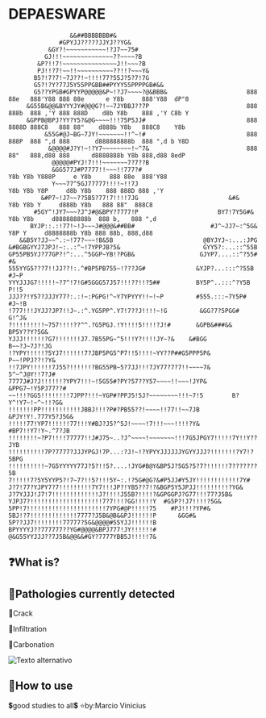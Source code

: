 # DEPAESWARE

                          
                     &&##BBBBBBB#&
                  #GPYJJ?????JJYJ??YG&
               &GY?!~~~~~~~~~~~!?J7~~75#
              GJ!!!~~~~~~~~~~~~~~??~~~~?B
            &P?!!7!~~~~~~~~~~~~~~~J!!~~~?B
            PJ!!?7!~~!!~~~~~~~~~~??!!?~~~Y&
           B5?!7?7!~7J??!~!!!!77?55J?5?7!7G
           G5?!?Y?77J5Y55PPGBB##PYYY55PPPPGB#&&                                      
           G5??YPGB#GPYYP@@@@@&P~!?J7~~~~?@&BBB&                      888 88e   888'Y88 888 88e      e Y8b     888'Y88  dP"8 
         &G55B&@@&BYYYJY#@@@G?!~~7JYBBJ??7P                           888 888b  888 ,'Y 888 888D    d8b Y8b    888 ,'Y C8b Y  
         &GPPB@BPJ?YY?Y5?&@G~~~~!!!75P5JJ#                            888 8888D 888C8   888 88"    d888b Y8b   888C8    Y8b   
              &55G#@J~BG~7JY!~~~~~~~!!^~!#                            888 888P  888 ",d 888       d888888888b  888 ",d b Y8D    
               &@@@@#J?Y!~!?Y7~~~~~~~~!~^7&                           888 88"   888,d88 888      d8888888b Y8b 888,d88 8edP      
                @@@@@#PYJ!7!!!~~~~~~~7?7??B
                &GG577J#P7777!!~~~!!777?#                                              Y8b Y8b Y888P     e Y8b     888 88e  888'Y88
                Y~~~77^5GJ77777!!!!~!!7J                                                Y8b Y8b Y8P     d8b Y8b    888 888D 888 ,'Y 
             &#P7~!J7~~??5B5?77!7!!!!7JG                         &#&                     Y8b Y8b Y     d888b Y8b   888 88"  888C8   
           #5GY^!JY7~~~?J^J#@&BPY?7777!P                      BY7!7Y5G#&                  Y8b Y8b     d888888888b  888 b,   888 ",d 
          BYJP::.:!77!~!J~~~J#@@@&##BB#                     #J^~JJ7~:^5G&                  Y8P Y     d8888888b Y8b 888 88b, 888,d88 
       &&B5Y?JJ~~^.:~!77?~~~!B&5B                         @BYJYJ~:...:JPG
    &#BGBGYYJ7JPJ!~:..:^~!7YPPJB?5&                       GYY5?:...::^55B            
    GP55PB5YJ?77GP?!^:...^5GGP~YB!?PGB&                  GJYP7....::^?55#          #&
    555YYG5???7!!JJ??!:.^#BP5PB755~!???JG#              &YJP?...:::^?55B         #J~P
    YYYJJJG7!!!!!~?7^!7!G#5GGG57J57!!!??!!?5##          BY5P^..:::^?Y5B         P!!5
    JJJ??!Y57?JJJY77?:.:!~:PGPG!^~Y7YPYYY!!~!~P         #555.:::~7Y5P#        #J~!B
    !777!!!JYJJ?JP7!!J~.:^.YG5PP^.Y7!7??J!!!!~!G         &GG?7?5PGG#         G!^J&
    ?!!!!!!!!!~757!!!!??^^.?G5PGJ.!Y!!!!5!!!!?J!#       &GPB&###&&      BP5Y??Y?5G&
    YJJJ!!!!!!?G7!!!!!!!J7.7B55PG~^5!!!Y?!!!!JY~?&    &#BGG            B~~?J~7J?!JG
    !?YPY!!!!!?5YJ7!!!!!!7?JBP5PG5^P7!!5!!!!~YY??P##G5PPP5P&           P~~!PPJ??!?Y&
    !!7JPY!!!!!!7J55?!!!!!!?BG55PB~5?7JJ!!!7JY77?7?7!!~~~~7&           5^~^J@Y!!7?J#
    7777J#J?J!!!!!!?YPY7!!!~!5G55#?PY?57??Y57~~~~!!~~~!JYP&         &PPG7~!Y5PJ77??#
    ~~!!!?GG5!!!!!!!!7JPP?!!!~YGP#?PPJ5!5J?~~~~~~~~!!!~7!5        B?Y^!Y7~!~^~!!?G&
    !!!!!!!PP!!!!!!!!!!!JBBJ!!!?P#?PB55??!~~~~!!77!!~~7JB      &PJY!Y!.777Y5?J5G&
    !!!!!77!YP7!!!!!!77!!!Y#BJ?J5?^5J!~~~~!7!!!~~~!!!!?Y&   #BP7!!Y7!Y~.^7?JB
    !!!!!!!!~?P7!!!!77777!!J#J75~..?J^~~~~!~~~~~~~!!!7G5JPGY7!!!!!7Y!!Y??JYB
    !!!!!!!!!!7P?7777?JJJYPGJ!7P...:?J!~!?YPYYJJJJJJYGYYJJJ?!!!!!!!?Y7!?5BPG
    !!!!!!!!!!~7G5YYYYY77J?5?!!5?....!JYG#B@Y&BP5J?5G5?5?7?!!!!!!7???????5B
    7!!!!!7?5Y5YYP5?!7~7?!!5?!!!5Y~:.!?5G#@G?&#P5JJ#Y5JY!!!!!!!!!!!!7Y#
    J?7!77?YJPY7?7!!!!!!!!!7Y7!!!JP?!YB5??7!?&BGP5Y5JPJJ!!!!!!!!!?YG&
    J?7YJJJ!J7!7!!!!!!!!!!!!!J?!!!!J55B?!!!!?&GPGGPJ?G77!!!77?J5B&
    YJPJ7?!!!!!!!!!!!!!!!!!!!!7?7!!!?GG!!!!!Y  #G5P?!J7!!!!?5G&
    5PP!7!!!!!!!!!!!!!!!!!!!!!!7YPG#@P!!!!!75    #PJ!!!?YP#&
    5BJ!?7!!!!!!!!!!!!!7777?J5B&@B&&PJ!!!!!!P      &GG#&
    5P??JJ7!!!!!!!!77777?5G&@@@@#55YJJ!!!!!!B        
    BPYYYYJ??777777??YG#@@@@&BPJ777!JY!!!!!!#
    @&G55YYJJJ??7J5B&@@&&#GY?7777YBB5J!!!!!7&

## ❓What is?


## 🔧Pathologies currently detected

📎Crack

📎Infiltration

📎Carbonation

![Texto alternativo]()

## 📏How to use

💲good studies to all💲
⭐by:Marcio Vinicius
